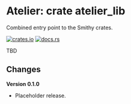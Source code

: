 # Atelier: crate atelier_lib

Combined entry point to the Smithy crates.

[![crates.io](https://img.shields.io/crates/v/atelier_lib.svg)](https://crates.io/crates/atelier_lib)
[![docs.rs](https://docs.rs/atelier_lib/badge.svg)](https://docs.rs/atelier_lib)

TBD

## Changes

**Version 0.1.0**

* Placeholder release.

